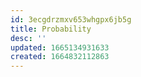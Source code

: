 ```yaml
---
id: 3ecgdrzmxv653whgpx6jb5g
title: Probability
desc: ''
updated: 1665134931633
created: 1664832112863
---
```

